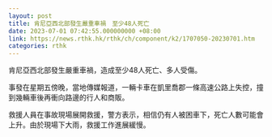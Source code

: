 ```yaml
---
layout: post
title: 肯尼亞西北部發生嚴重車禍　至少48人死亡
date: 2023-07-01 07:42:55.000000000 +08:00
link: https://news.rthk.hk/rthk/ch/component/k2/1707050-20230701.htm
categories: rthk
---
```


肯尼亞西北部發生嚴重車禍，造成至少48人死亡、多人受傷。

事發在星期五傍晚，當地傳媒報道，一輛卡車在凱里喬郡一條高速公路上失控，撞到幾輛車後再衝向路邊的行人和商販。

救援人員在事故現場展開救援，警方表示，相信仍有人被困車下，死亡人數可能會上升。由於現場下大雨，救援工作進展緩慢。

